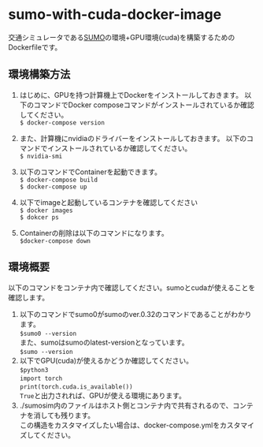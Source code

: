 # sumo-with-cuda-docker-image
交通シミュレータである[SUMO](https://eclipse.dev/sumo/)の環境+GPU環境(cuda)を構築するためのDockerfileです。

## 環境構築方法
1. はじめに、GPUを持つ計算機上でDockerをインストールしておきます。
以下のコマンドでDocker composeコマンドがインストールされているか確認してください。   
`$ docker-compose version`
2. また、計算機にnvidiaのドライバーをインストールしておきます。
   以下のコマンドでインストールされているか確認してください。  
   `$ nvidia-smi`  
4. 以下のコマンドでContainerを起動できます。  
`
$ docker-compose build
`  
`
$ docker-compose up
`
5. 以下でimageと起動しているコンテナを確認してください  
`$ docker images`  
`$ dokcer ps` 

6. Containerの削除は以下のコマンドになります。  
`
$docker-compose down
`
## 環境概要
以下のコマンドをコンテナ内で確認してください。sumoとcudaが使えることを確認します。
1. 以下のコマンドでsumo0がsumoのver.0.32のコマンドであることがわかります。  
`
$sumo0 --version
`  
また、sumoはsumoのlatest-versionとなっています。  
`
$sumo --version 
`  
2. 以下でGPU(cuda)が使えるかどうか確認してください。  
`$python3`  
  `import torch`  
  `print(torch.cuda.is_available())`  
`True`と出力されれば、GPUが使える環境にあります。
3. ./sumosim内のファイルはホスト側とコンテナ内で共有されるので、コンテナを消しても残ります。  
   この構造をカスタマイズしたい場合は、docker-compose.ymlをカスタマイズしてください。
